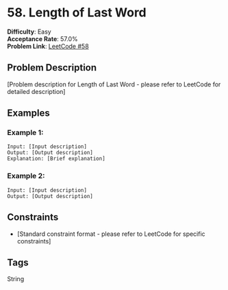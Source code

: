 # 58. Length of Last Word

**Difficulty**: Easy  
**Acceptance Rate**: 57.0%  
**Problem Link**: [LeetCode #58](https://leetcode.com/problems/length-of-last-word/)

## Problem Description

[Problem description for Length of Last Word - please refer to LeetCode for detailed description]

## Examples

### Example 1:
```
Input: [Input description]
Output: [Output description]
Explanation: [Brief explanation]
```

### Example 2:
```
Input: [Input description]
Output: [Output description]
```

## Constraints

- [Standard constraint format - please refer to LeetCode for specific constraints]

## Tags
String